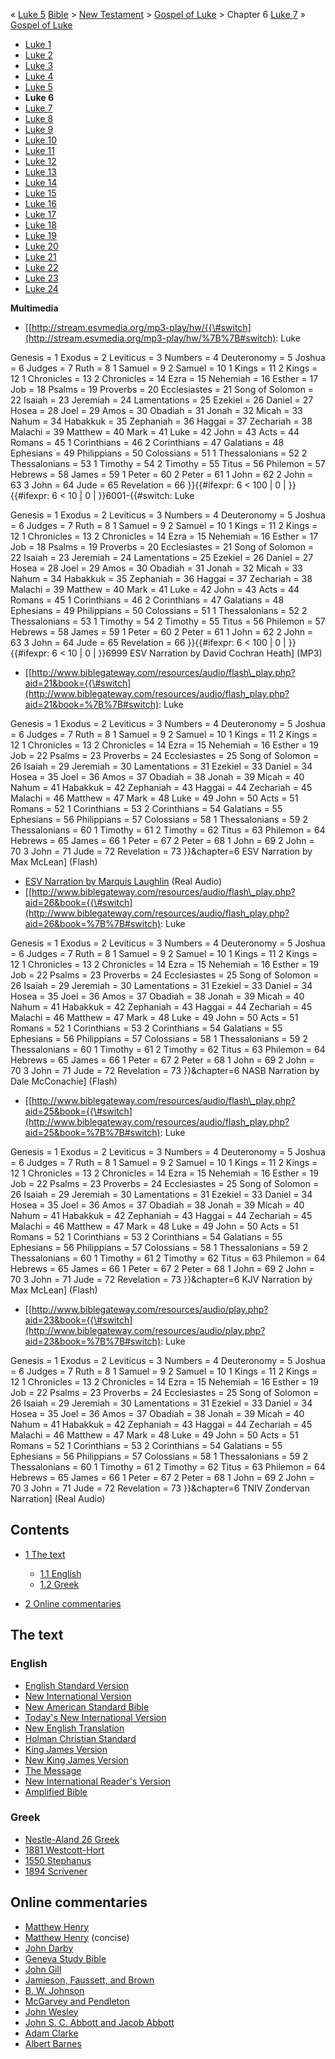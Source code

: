 « [Luke 5](Luke_5 "Luke 5")
[Bible](Bible "Bible") \>
[New Testament](New_Testament "New Testament") \>
[Gospel of Luke](Gospel_of_Luke "Gospel of Luke") \> Chapter 6
[Luke 7](Luke_7 "Luke 7") »
[Gospel of Luke](Gospel_of_Luke "Gospel of Luke")
-   [Luke 1](Luke_1 "Luke 1")
-   [Luke 2](Luke_2 "Luke 2")
-   [Luke 3](Luke_3 "Luke 3")
-   [Luke 4](Luke_4 "Luke 4")
-   [Luke 5](Luke_5 "Luke 5")
-   **Luke 6**
-   [Luke 7](Luke_7 "Luke 7")
-   [Luke 8](Luke_8 "Luke 8")
-   [Luke 9](Luke_9 "Luke 9")
-   [Luke 10](Luke_10 "Luke 10")
-   [Luke 11](Luke_11 "Luke 11")
-   [Luke 12](Luke_12 "Luke 12")
-   [Luke 13](Luke_13 "Luke 13")
-   [Luke 14](Luke_14 "Luke 14")
-   [Luke 15](Luke_15 "Luke 15")
-   [Luke 16](Luke_16 "Luke 16")
-   [Luke 17](Luke_17 "Luke 17")
-   [Luke 18](Luke_18 "Luke 18")
-   [Luke 19](Luke_19 "Luke 19")
-   [Luke 20](Luke_20 "Luke 20")
-   [Luke 21](Luke_21 "Luke 21")
-   [Luke 22](Luke_22 "Luke 22")
-   [Luke 23](Luke_23 "Luke 23")
-   [Luke 24](Luke_24 "Luke 24")

**Multimedia**

-   [[http://stream.esvmedia.org/mp3-play/hw/{{\#switch](http://stream.esvmedia.org/mp3-play/hw/%7B%7B#switch):
    Luke

Genesis = 1
Exodus = 2
Leviticus = 3
Numbers = 4
Deuteronomy = 5
Joshua = 6
Judges = 7
Ruth = 8
1 Samuel = 9
2 Samuel = 10
1 Kings = 11
2 Kings = 12
1 Chronicles = 13
2 Chronicles = 14
Ezra = 15
Nehemiah = 16
Esther = 17
Job = 18
Psalms = 19
Proverbs = 20
Ecclesiastes = 21
Song of Solomon = 22
Isaiah = 23
Jeremiah = 24
Lamentations = 25
Ezekiel = 26
Daniel = 27
Hosea = 28
Joel = 29
Amos = 30
Obadiah = 31
Jonah = 32
Micah = 33
Nahum = 34
Habakkuk = 35
Zephaniah = 36
Haggai = 37
Zechariah = 38
Malachi = 39
Matthew = 40
Mark = 41
Luke = 42
John = 43
Acts = 44
Romans = 45
1 Corinthians = 46
2 Corinthians = 47
Galatians = 48
Ephesians = 49
Philippians = 50
Colossians = 51
1 Thessalonians = 52
2 Thessalonians = 53
1 Timothy = 54
2 Timothy = 55
Titus = 56
Philemon = 57
Hebrews = 58
James = 59
1 Peter = 60
2 Peter = 61
1 John = 62
2 John = 63
3 John = 64
Jude = 65
Revelation = 66
}}{{\#ifexpr: 6 < 100 | 0 | }}{{\#ifexpr: 6 < 10 | 0 |
}}6001-{{\#switch: Luke

Genesis = 1
Exodus = 2
Leviticus = 3
Numbers = 4
Deuteronomy = 5
Joshua = 6
Judges = 7
Ruth = 8
1 Samuel = 9
2 Samuel = 10
1 Kings = 11
2 Kings = 12
1 Chronicles = 13
2 Chronicles = 14
Ezra = 15
Nehemiah = 16
Esther = 17
Job = 18
Psalms = 19
Proverbs = 20
Ecclesiastes = 21
Song of Solomon = 22
Isaiah = 23
Jeremiah = 24
Lamentations = 25
Ezekiel = 26
Daniel = 27
Hosea = 28
Joel = 29
Amos = 30
Obadiah = 31
Jonah = 32
Micah = 33
Nahum = 34
Habakkuk = 35
Zephaniah = 36
Haggai = 37
Zechariah = 38
Malachi = 39
Matthew = 40
Mark = 41
Luke = 42
John = 43
Acts = 44
Romans = 45
1 Corinthians = 46
2 Corinthians = 47
Galatians = 48
Ephesians = 49
Philippians = 50
Colossians = 51
1 Thessalonians = 52
2 Thessalonians = 53
1 Timothy = 54
2 Timothy = 55
Titus = 56
Philemon = 57
Hebrews = 58
James = 59
1 Peter = 60
2 Peter = 61
1 John = 62
2 John = 63
3 John = 64
Jude = 65
Revelation = 66
}}{{\#ifexpr: 6 < 100 | 0 | }}{{\#ifexpr: 6 < 10 | 0 | }}6999 ESV
Narration by David Cochran Heath] (MP3)

-   [[http://www.biblegateway.com/resources/audio/flash\_play.php?aid=21&book={{\#switch](http://www.biblegateway.com/resources/audio/flash_play.php?aid=21&book=%7B%7B#switch):
    Luke

Genesis = 1
Exodus = 2
Leviticus = 3
Numbers = 4
Deuteronomy = 5
Joshua = 6
Judges = 7
Ruth = 8
1 Samuel = 9
2 Samuel = 10
1 Kings = 11
2 Kings = 12
1 Chronicles = 13
2 Chronicles = 14
Ezra = 15
Nehemiah = 16
Esther = 19
Job = 22
Psalms = 23
Proverbs = 24
Ecclesiastes = 25
Song of Solomon = 26
Isaiah = 29
Jeremiah = 30
Lamentations = 31
Ezekiel = 33
Daniel = 34
Hosea = 35
Joel = 36
Amos = 37
Obadiah = 38
Jonah = 39
Micah = 40
Nahum = 41
Habakkuk = 42
Zephaniah = 43
Haggai = 44
Zechariah = 45
Malachi = 46
Matthew = 47
Mark = 48
Luke = 49
John = 50
Acts = 51
Romans = 52
1 Corinthians = 53
2 Corinthians = 54
Galatians = 55
Ephesians = 56
Philippians = 57
Colossians = 58
1 Thessalonians = 59
2 Thessalonians = 60
1 Timothy = 61
2 Timothy = 62
Titus = 63
Philemon = 64
Hebrews = 65
James = 66
1 Peter = 67
2 Peter = 68
1 John = 69
2 John = 70
3 John = 71
Jude = 72
Revelation = 73
}}&chapter=6 ESV Narration by Max McLean] (Flash)

-   [ESV Narration by Marquis Laughlin](http://www.gnpcb.org/esv/share/audio/smil?passage=Luke+6)
    (Real Audio)
-   [[http://www.biblegateway.com/resources/audio/flash\_play.php?aid=26&book={{\#switch](http://www.biblegateway.com/resources/audio/flash_play.php?aid=26&book=%7B%7B#switch):
    Luke

Genesis = 1
Exodus = 2
Leviticus = 3
Numbers = 4
Deuteronomy = 5
Joshua = 6
Judges = 7
Ruth = 8
1 Samuel = 9
2 Samuel = 10
1 Kings = 11
2 Kings = 12
1 Chronicles = 13
2 Chronicles = 14
Ezra = 15
Nehemiah = 16
Esther = 19
Job = 22
Psalms = 23
Proverbs = 24
Ecclesiastes = 25
Song of Solomon = 26
Isaiah = 29
Jeremiah = 30
Lamentations = 31
Ezekiel = 33
Daniel = 34
Hosea = 35
Joel = 36
Amos = 37
Obadiah = 38
Jonah = 39
Micah = 40
Nahum = 41
Habakkuk = 42
Zephaniah = 43
Haggai = 44
Zechariah = 45
Malachi = 46
Matthew = 47
Mark = 48
Luke = 49
John = 50
Acts = 51
Romans = 52
1 Corinthians = 53
2 Corinthians = 54
Galatians = 55
Ephesians = 56
Philippians = 57
Colossians = 58
1 Thessalonians = 59
2 Thessalonians = 60
1 Timothy = 61
2 Timothy = 62
Titus = 63
Philemon = 64
Hebrews = 65
James = 66
1 Peter = 67
2 Peter = 68
1 John = 69
2 John = 70
3 John = 71
Jude = 72
Revelation = 73
}}&chapter=6 NASB Narration by Dale McConachie] (Flash)

-   [[http://www.biblegateway.com/resources/audio/flash\_play.php?aid=25&book={{\#switch](http://www.biblegateway.com/resources/audio/flash_play.php?aid=25&book=%7B%7B#switch):
    Luke

Genesis = 1
Exodus = 2
Leviticus = 3
Numbers = 4
Deuteronomy = 5
Joshua = 6
Judges = 7
Ruth = 8
1 Samuel = 9
2 Samuel = 10
1 Kings = 11
2 Kings = 12
1 Chronicles = 13
2 Chronicles = 14
Ezra = 15
Nehemiah = 16
Esther = 19
Job = 22
Psalms = 23
Proverbs = 24
Ecclesiastes = 25
Song of Solomon = 26
Isaiah = 29
Jeremiah = 30
Lamentations = 31
Ezekiel = 33
Daniel = 34
Hosea = 35
Joel = 36
Amos = 37
Obadiah = 38
Jonah = 39
Micah = 40
Nahum = 41
Habakkuk = 42
Zephaniah = 43
Haggai = 44
Zechariah = 45
Malachi = 46
Matthew = 47
Mark = 48
Luke = 49
John = 50
Acts = 51
Romans = 52
1 Corinthians = 53
2 Corinthians = 54
Galatians = 55
Ephesians = 56
Philippians = 57
Colossians = 58
1 Thessalonians = 59
2 Thessalonians = 60
1 Timothy = 61
2 Timothy = 62
Titus = 63
Philemon = 64
Hebrews = 65
James = 66
1 Peter = 67
2 Peter = 68
1 John = 69
2 John = 70
3 John = 71
Jude = 72
Revelation = 73
}}&chapter=6 KJV Narration by Max McLean] (Flash)

-   [[http://www.biblegateway.com/resources/audio/play.php?aid=23&book={{\#switch](http://www.biblegateway.com/resources/audio/play.php?aid=23&book=%7B%7B#switch):
    Luke

Genesis = 1
Exodus = 2
Leviticus = 3
Numbers = 4
Deuteronomy = 5
Joshua = 6
Judges = 7
Ruth = 8
1 Samuel = 9
2 Samuel = 10
1 Kings = 11
2 Kings = 12
1 Chronicles = 13
2 Chronicles = 14
Ezra = 15
Nehemiah = 16
Esther = 19
Job = 22
Psalms = 23
Proverbs = 24
Ecclesiastes = 25
Song of Solomon = 26
Isaiah = 29
Jeremiah = 30
Lamentations = 31
Ezekiel = 33
Daniel = 34
Hosea = 35
Joel = 36
Amos = 37
Obadiah = 38
Jonah = 39
Micah = 40
Nahum = 41
Habakkuk = 42
Zephaniah = 43
Haggai = 44
Zechariah = 45
Malachi = 46
Matthew = 47
Mark = 48
Luke = 49
John = 50
Acts = 51
Romans = 52
1 Corinthians = 53
2 Corinthians = 54
Galatians = 55
Ephesians = 56
Philippians = 57
Colossians = 58
1 Thessalonians = 59
2 Thessalonians = 60
1 Timothy = 61
2 Timothy = 62
Titus = 63
Philemon = 64
Hebrews = 65
James = 66
1 Peter = 67
2 Peter = 68
1 John = 69
2 John = 70
3 John = 71
Jude = 72
Revelation = 73
}}&chapter=6 TNIV Zondervan Narration] (Real Audio)

## Contents

-   [1 The text](#The_text)
    -   [1.1 English](#English)
    -   [1.2 Greek](#Greek)

-   [2 Online commentaries](#Online_commentaries)

## The text

### English

-   [English Standard Version](http://www.gnpcb.org/esv/search/?q=Luke%206)
-   [New International Version](http://www.biblegateway.com/passage/?search=Luke%206&version=31)
-   [New American Standard Bible](http://www.biblegateway.com/passage/?search=Luke%206&version=49)
-   [Today's New International Version](http://www.ibs.org/bible/verse/index.php?q=Luke%206)
-   [New English Translation](http://net.bible.org/bible.php?book=Luke&chapter=6)
-   [Holman Christian Standard](http://www.biblegateway.com/passage/?search=Luke%206&version=77)
-   [King James Version](http://www.biblegateway.com/passage/?search=Luke%206&version=9)
-   [New King James Version](http://www.biblegateway.com/passage/?search=Luke%206&version=50)
-   [The Message](http://www.biblegateway.com/passage/?search=Luke%206&version=65)
-   [New International Reader's Version](http://www.biblegateway.com/passage/?search=Luke%206&version=76)
-   [Amplified Bible](http://www.biblegateway.com/passage/?search=Luke%206&version=45)

### Greek

-   [Nestle-Aland 26 Greek](http://www.zhubert.com/bible?source=greek&verseref=Luke+6)
-   [1881 Westcott-Hort](http://www.biblegateway.com/passage/?search=Luke%206&version=68)
-   [1550 Stephanus](http://www.biblegateway.com/passage/?search=Luke%206&version=69)
-   [1894 Scrivener](http://www.biblegateway.com/passage/?search=Luke%206&version=70)

## Online commentaries

-   [Matthew Henry](http://eword.gospelcom.net/comments/luke/mh/luke6.htm)
-   [Matthew Henry](http://eword.gospelcom.net/comments/luke/mhc/luke6.htm)
    (concise)
-   [John Darby](http://eword.gospelcom.net/comments/luke/darby/luke6.htm)
-   [Geneva Study Bible](http://eword.gospelcom.net/comments/luke/geneva/luke6.htm)
-   [John Gill](http://eword.gospelcom.net/comments/luke/gill/luke6.htm)
-   [Jamieson, Faussett, and Brown](http://www.ewordtoday.com/comments/luke/jfb/luke6.htm)
-   [B. W. Johnson](http://eword.gospelcom.net/comments/luke/johnson/luke6.htm)
-   [McGarvey and Pendleton](http://eword.gospelcom.net/comments/luke/four/luke6.htm)
-   [John Wesley](http://eword.gospelcom.net/comments/luke/wesley/luke6.htm)
-   [John S. C. Abbott and Jacob Abbott](http://www.studylight.org/com/ain/view.cgi?book=lu&chapter=006)
-   [Adam Clarke](http://www.studylight.org/com/acc/view.cgi?book=lu&chapter=006)
-   [Albert Barnes](http://www.studylight.org/com/bnn/view.cgi?book=lu&chapter=006)



